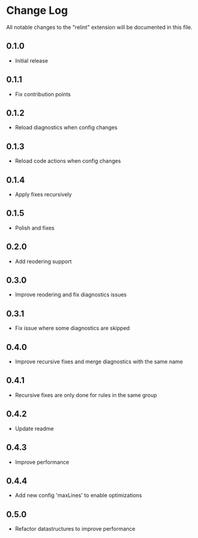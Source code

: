 # Change Log

All notable changes to the "relint" extension will be documented in this file.

## 0.1.0
- Initial release

## 0.1.1
- Fix contribution points

## 0.1.2
- Reload diagnostics when config changes

## 0.1.3
- Reload code actions when config changes

## 0.1.4
- Apply fixes recursively

## 0.1.5
- Polish and fixes

## 0.2.0
- Add reodering support

## 0.3.0
- Improve reodering and fix diagnostics issues

## 0.3.1
- Fix issue where some diagnostics are skipped

## 0.4.0
- Improve recursive fixes and merge diagnostics with the same name

## 0.4.1
- Recursive fixes are only done for rules in the same group

## 0.4.2
- Update readme

## 0.4.3
- Improve performance

## 0.4.4
- Add new config 'maxLines' to enable optimizations

## 0.5.0
- Refactor datastructures to improve performance
